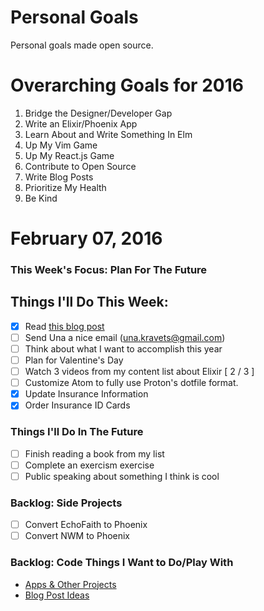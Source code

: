 Personal Goals
==============

Personal goals made open source.

# Overarching Goals for 2016
1. Bridge the Designer/Developer Gap
2. Write an Elixir/Phoenix App
3. Learn About and Write Something In Elm
4. Up My Vim Game
5. Up My React.js Game
6. Contribute to Open Source
7. Write Blog Posts
8. Prioritize My Health
9. Be Kind

# February 07, 2016

### This Week's Focus: Plan For The Future

## Things I'll Do This Week:
- [x] Read [this blog post](http://una.github.io/personal-goals-guide/)
- [ ] Send Una a nice email (una.kravets@gmail.com)
- [ ] Think about what I want to accomplish this year
- [ ] Plan for Valentine's Day
- [ ] Watch 3 videos from my content list about Elixir [ 2 / 3 ]
- [ ] Customize Atom to fully use Proton's dotfile format.
- [x] Update Insurance Information
- [x] Order Insurance ID Cards

### Things I'll Do In The Future
- [ ] Finish reading a book from my list
- [ ] Complete an exercism exercise
- [ ] Public speaking about something I think is cool

### Backlog: Side Projects
- [ ] Convert EchoFaith to Phoenix
- [ ] Convert NWM to Phoenix

### Backlog: Code Things I Want to Do/Play With
- [Apps & Other Projects](https://github.com/jessejanderson/personal-goals/blob/master/ideas-and-misc/app-ideas.md)
- [Blog Post Ideas](https://github.com/jessejanderson/personal-goals/blob/master/ideas-and-misc/blog-ideas.md)

